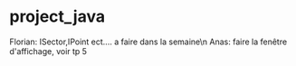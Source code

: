 # project_java
Florian: ISector,IPoint ect.... a faire dans la semaine\n
Anas: faire la fenêtre d'affichage, voir tp 5
